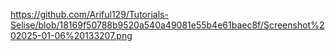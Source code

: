 https://github.com/Ariful129/Tutorials-Selise/blob/18169f50788b9520a540a49081e55b4e61baec8f/Screenshot%202025-01-06%20133207.png
